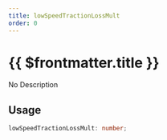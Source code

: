 ```yaml
---
title: lowSpeedTractionLossMult
order: 0
---
```


# {{ $frontmatter.title }}

No Description

## Usage

```ts
lowSpeedTractionLossMult: number;
```
